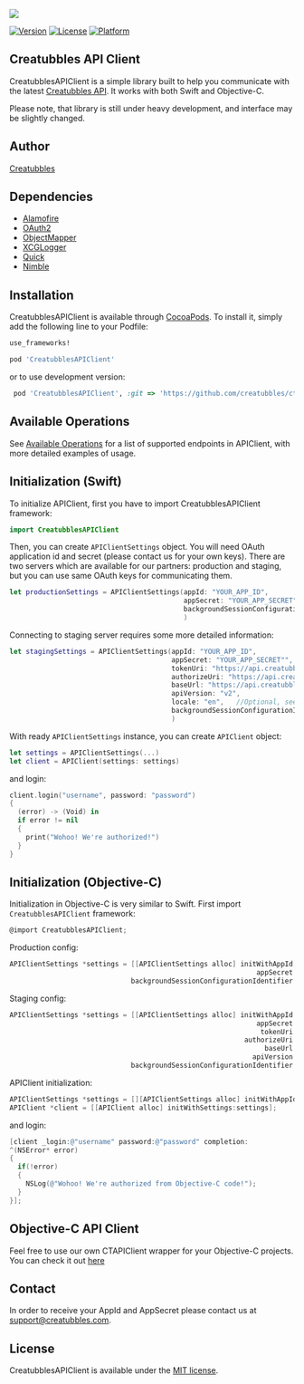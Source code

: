 [![](https://stateoftheart.creatubbles.com/wp-content/uploads/2015/01/ctb_home_logo.png)](https://www.creatubbles.com/)

[![Version](https://img.shields.io/cocoapods/v/CreatubblesAPIClient.svg?style=flat)](https://cocoapods.org/pods/CreatubblesAPIClient)
[![License](https://img.shields.io/cocoapods/l/CreatubblesAPIClient.svg?style=flat)](https://cocoapods.org/pods/CreatubblesAPIClient)
[![Platform](https://img.shields.io/cocoapods/p/CreatubblesAPIClient.svg?style=flat)](https://cocoapods.org/pods/CreatubblesAPIClient)

## Creatubbles API Client
CreatubblesAPIClient is a simple library built to help you communicate with the latest [Creatubbles API](https://stateoftheart.creatubbles.com/api/). It works with both Swift and Objective-C.

Please note, that library is still under heavy development, and interface may be slightly changed.

## Author
[Creatubbles](https://www.creatubbles.com/)

## Dependencies
- [Alamofire](https://github.com/Alamofire/Alamofire)
- [OAuth2](https://github.com/p2/OAuth2)
- [ObjectMapper](https://github.com/Hearst-DD/ObjectMapper)
- [XCGLogger](https://github.com/DaveWoodCom/XCGLogger)
- [Quick](https://github.com/Quick/Quick)
- [Nimble](https://github.com/Quick/Nimble)

## Installation

CreatubblesAPIClient is available through [CocoaPods](http://cocoapods.org). To install
it, simply add the following line to your Podfile:

```Ruby
use_frameworks!

pod 'CreatubblesAPIClient'
```
or to use development version:
```Ruby
 pod 'CreatubblesAPIClient', :git => 'https://github.com/creatubbles/ctb-api-swift.git', :branch => 'develop'
```

## Available Operations
See [Available Operations](AvailableOperations.md) for a list of supported endpoints in APIClient, with more detailed examples of usage.

## Initialization (Swift)
To initialize APIClient, first you have to import CreatubblesAPIClient framework:
```Swift
import CreatubblesAPIClient
```
Then, you can create `APIClientSettings` object. You will need OAuth application id and secret (please contact us for your own keys).
There are two servers which are available for our partners: production and staging, but you can use same OAuth keys for communicating them.
```Swift
let productionSettings = APIClientSettings(appId: "YOUR_APP_ID",
                                           appSecret: "YOUR_APP_SECRET",
                                           backgroundSessionConfigurationIdentifier:"BACKGROUND_SESSION_IDENTIFIER" //Optional pass it to support background uploads.
                                           )
```
Connecting to staging server requires some more detailed information:

```Swift
let stagingSettings = APIClientSettings(appId: "YOUR_APP_ID",
                                        appSecret: "YOUR_APP_SECRET"",
                                        tokenUri: "https://api.creatubbles.com/v2/oauth/token",
                                        authorizeUri: "https://api.creatubbles.com/v2/oauth/token",
                                        baseUrl: "https://api.creatubbles.com",
                                        apiVersion: "v2",
                                        locale: "en",   //Optional, see https://partners.creatubbles.com/api/#locales for supported locales
                                        backgroundSessionConfigurationIdentifier:"BACKGROUND_SESSION_IDENTIFIER"  //Optional
                                        )
```
With ready `APIClientSettings` instance, you can create `APIClient` object:
```Swift
let settings = APIClientSettings(...)
let client = APIClient(settings: settings)
```
and login:
```Swift
client.login("username", password: "password")
{
  (error) -> (Void) in
  if error != nil
  {
    print("Wohoo! We're authorized!")
  }
}
```

## Initialization (Objective-C)
Initialization in Objective-C is very similar to Swift. First import `CreatubblesAPIClient` framework:
```ObjectiveC
@import CreatubblesAPIClient;
```
Production config:
```ObjectiveC
APIClientSettings *settings = [[APIClientSettings alloc] initWithAppId:@"YOUR_APP_ID"
                                                             appSecret:@"YOUR_APP_SECRET"
                              backgroundSessionConfigurationIdentifier:@"BACKGROUND_SESSION_IDENTIFIER"];

```
Staging config:
```ObjectiveC
APIClientSettings *settings = [[APIClientSettings alloc] initWithAppId:@"YOUR_APP_ID"
                                                             appSecret:@"YOUR_APP_SECRET"
                                                              tokenUri:@"https://api.staging.creatubbles.com/v2/oauth/token"
                                                          authorizeUri:@"https://api.staging.creatubbles.com/v2/oauth/token"
                                                               baseUrl:@"https://api.staging.creatubbles.com"
                                                            apiVersion:@"v2"
                              backgroundSessionConfigurationIdentifier:@"BACKGROUND_SESSION_IDENTIFIER"];    
```
APIClient initialization:
```ObjectiveC
APIClientSettings *settings = [][APIClientSettings alloc] initWithAppId...];
APIClient *client = [[APIClient alloc] initWithSettings:settings];
```
and login:
```ObjectiveC
[client _login:@"username" password:@"password" completion:
^(NSError* error)
{
  if(!error)
  {
    NSLog(@"Wohoo! We're authorized from Objective-C code!");
  }
}];
```

## Objective-C API Client
Feel free to use our own CTAPIClient wrapper for your Objective-C projects. You can check it out [here](https://github.com/creatubbles/ctb-api-swift/tree/develop/ObjectiveC_APIClient)

## Contact
In order to receive your AppId and AppSecret please contact us at <support@creatubbles.com>.

## License

CreatubblesAPIClient is available under the [MIT license](https://github.com/creatubbles/ctb-api-swift/blob/master/LICENSE.md).
